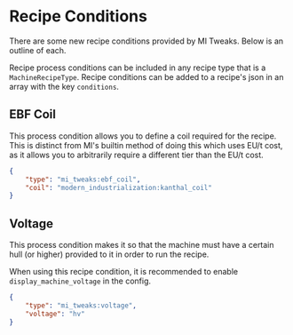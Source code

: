 # Recipe Conditions
There are some new recipe conditions provided by MI Tweaks. Below is an outline of each.

Recipe process conditions can be included in any recipe type that is a `MachineRecipeType`. Recipe conditions can be added to a recipe's json in an array with the key `conditions`.

## EBF Coil
This process condition allows you to define a coil required for the recipe. This is distinct from MI's builtin method of doing this which uses EU/t cost, as it allows you to arbitrarily require a different tier than the EU/t cost.

```json
{
    "type": "mi_tweaks:ebf_coil",
    "coil": "modern_industrialization:kanthal_coil"
}
```

## Voltage
This process condition makes it so that the machine must have a certain hull (or higher) provided to it in order to run the recipe.

When using this recipe condition, it is recommended to enable `display_machine_voltage` in the config.

```json
{
    "type": "mi_tweaks:voltage",
    "voltage": "hv"
}
```